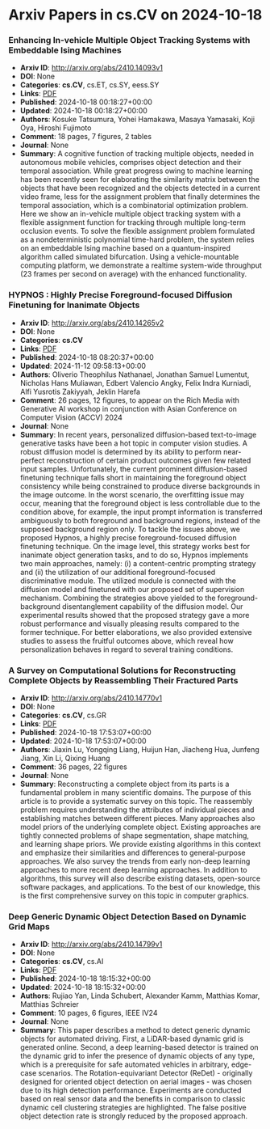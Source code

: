 # Arxiv Papers in cs.CV on 2024-10-18
### Enhancing In-vehicle Multiple Object Tracking Systems with Embeddable Ising Machines
- **Arxiv ID**: http://arxiv.org/abs/2410.14093v1
- **DOI**: None
- **Categories**: **cs.CV**, cs.ET, cs.SY, eess.SY
- **Links**: [PDF](http://arxiv.org/pdf/2410.14093v1)
- **Published**: 2024-10-18 00:18:27+00:00
- **Updated**: 2024-10-18 00:18:27+00:00
- **Authors**: Kosuke Tatsumura, Yohei Hamakawa, Masaya Yamasaki, Koji Oya, Hiroshi Fujimoto
- **Comment**: 18 pages, 7 figures, 2 tables
- **Journal**: None
- **Summary**: A cognitive function of tracking multiple objects, needed in autonomous mobile vehicles, comprises object detection and their temporal association. While great progress owing to machine learning has been recently seen for elaborating the similarity matrix between the objects that have been recognized and the objects detected in a current video frame, less for the assignment problem that finally determines the temporal association, which is a combinatorial optimization problem. Here we show an in-vehicle multiple object tracking system with a flexible assignment function for tracking through multiple long-term occlusion events. To solve the flexible assignment problem formulated as a nondeterministic polynomial time-hard problem, the system relies on an embeddable Ising machine based on a quantum-inspired algorithm called simulated bifurcation. Using a vehicle-mountable computing platform, we demonstrate a realtime system-wide throughput (23 frames per second on average) with the enhanced functionality.



### HYPNOS : Highly Precise Foreground-focused Diffusion Finetuning for Inanimate Objects
- **Arxiv ID**: http://arxiv.org/abs/2410.14265v2
- **DOI**: None
- **Categories**: **cs.CV**
- **Links**: [PDF](http://arxiv.org/pdf/2410.14265v2)
- **Published**: 2024-10-18 08:20:37+00:00
- **Updated**: 2024-11-12 09:58:13+00:00
- **Authors**: Oliverio Theophilus Nathanael, Jonathan Samuel Lumentut, Nicholas Hans Muliawan, Edbert Valencio Angky, Felix Indra Kurniadi, Alfi Yusrotis Zakiyyah, Jeklin Harefa
- **Comment**: 26 pages, 12 figures, to appear on the Rich Media with Generative AI
  workshop in conjunction with Asian Conference on Computer Vision (ACCV) 2024
- **Journal**: None
- **Summary**: In recent years, personalized diffusion-based text-to-image generative tasks have been a hot topic in computer vision studies. A robust diffusion model is determined by its ability to perform near-perfect reconstruction of certain product outcomes given few related input samples. Unfortunately, the current prominent diffusion-based finetuning technique falls short in maintaining the foreground object consistency while being constrained to produce diverse backgrounds in the image outcome. In the worst scenario, the overfitting issue may occur, meaning that the foreground object is less controllable due to the condition above, for example, the input prompt information is transferred ambiguously to both foreground and background regions, instead of the supposed background region only. To tackle the issues above, we proposed Hypnos, a highly precise foreground-focused diffusion finetuning technique. On the image level, this strategy works best for inanimate object generation tasks, and to do so, Hypnos implements two main approaches, namely: (i) a content-centric prompting strategy and (ii) the utilization of our additional foreground-focused discriminative module. The utilized module is connected with the diffusion model and finetuned with our proposed set of supervision mechanism. Combining the strategies above yielded to the foreground-background disentanglement capability of the diffusion model. Our experimental results showed that the proposed strategy gave a more robust performance and visually pleasing results compared to the former technique. For better elaborations, we also provided extensive studies to assess the fruitful outcomes above, which reveal how personalization behaves in regard to several training conditions.



### A Survey on Computational Solutions for Reconstructing Complete Objects by Reassembling Their Fractured Parts
- **Arxiv ID**: http://arxiv.org/abs/2410.14770v1
- **DOI**: None
- **Categories**: **cs.CV**, cs.GR
- **Links**: [PDF](http://arxiv.org/pdf/2410.14770v1)
- **Published**: 2024-10-18 17:53:07+00:00
- **Updated**: 2024-10-18 17:53:07+00:00
- **Authors**: Jiaxin Lu, Yongqing Liang, Huijun Han, Jiacheng Hua, Junfeng Jiang, Xin Li, Qixing Huang
- **Comment**: 36 pages, 22 figures
- **Journal**: None
- **Summary**: Reconstructing a complete object from its parts is a fundamental problem in many scientific domains. The purpose of this article is to provide a systematic survey on this topic. The reassembly problem requires understanding the attributes of individual pieces and establishing matches between different pieces. Many approaches also model priors of the underlying complete object. Existing approaches are tightly connected problems of shape segmentation, shape matching, and learning shape priors. We provide existing algorithms in this context and emphasize their similarities and differences to general-purpose approaches. We also survey the trends from early non-deep learning approaches to more recent deep learning approaches. In addition to algorithms, this survey will also describe existing datasets, open-source software packages, and applications. To the best of our knowledge, this is the first comprehensive survey on this topic in computer graphics.



### Deep Generic Dynamic Object Detection Based on Dynamic Grid Maps
- **Arxiv ID**: http://arxiv.org/abs/2410.14799v1
- **DOI**: None
- **Categories**: **cs.CV**, cs.AI
- **Links**: [PDF](http://arxiv.org/pdf/2410.14799v1)
- **Published**: 2024-10-18 18:15:32+00:00
- **Updated**: 2024-10-18 18:15:32+00:00
- **Authors**: Rujiao Yan, Linda Schubert, Alexander Kamm, Matthias Komar, Matthias Schreier
- **Comment**: 10 pages, 6 figures, IEEE IV24
- **Journal**: None
- **Summary**: This paper describes a method to detect generic dynamic objects for automated driving. First, a LiDAR-based dynamic grid is generated online. Second, a deep learning-based detector is trained on the dynamic grid to infer the presence of dynamic objects of any type, which is a prerequisite for safe automated vehicles in arbitrary, edge-case scenarios. The Rotation-equivariant Detector (ReDet) - originally designed for oriented object detection on aerial images - was chosen due to its high detection performance. Experiments are conducted based on real sensor data and the benefits in comparison to classic dynamic cell clustering strategies are highlighted. The false positive object detection rate is strongly reduced by the proposed approach.



